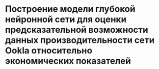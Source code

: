 # Построение модели глубокой нейронной сети для оценки предсказательной возможности данных производительности сети Ookla относительно экономических показателей
